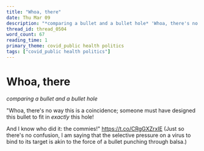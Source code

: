 ```yaml
---
title: "Whoa, there"
date: Thu Mar 09
description: "*comparing a bullet and a bullet hole* 'Whoa, there's no way this is a coincidence; someone must have designed this bullet to fit in *exactly* this hole!"
thread_id: thread_0504
word_count: 67
reading_time: 1
primary_theme: covid_public health politics
tags: ["covid_public health politics"]
---
```


# Whoa, there

*comparing a bullet and a bullet hole*

"Whoa, there's no way this is a coincidence; someone must have designed this bullet to fit in *exactly* this hole!

And I know who did it: the commies!" https://t.co/CRgGXZrxIE (Just so there's no confusion, I am saying that the selective pressure on a virus to bind to its target is akin to the force of a bullet punching through balsa.)